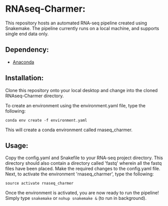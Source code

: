 # RNAseq-Charmer:

This repository hosts an automated RNA-seq pipeline created using Snakemake. The pipeline currently runs on a local machine, and supports single end data only.

## Dependency:
- [Anaconda](https://conda.io/docs/user-guide/install/linux.html) 

## Installation:
Clone this repository onto your local desktop and change into the cloned RNAseq-Charmer directory. 

To create an environment using the environment.yaml file, type the following:

`conda env create -f environment.yaml`

This will create a conda environment called rnaseq_charmer.

## Usage:

Copy the config.yaml and Snakefile to your RNA-seq project directory. This directory should also contain a directory called 'fastq' wherein all the fastq files have been placed. Make the required changes to the config.yaml file. Next, to activate the environment 'rnaseq_charmer', type the following:

`source activate rnaseq_charmer`

Once the environment is activated, you are now ready to run the pipeline! Simply type `snakemake` or `nohup snakemake &` (to run in background). 

